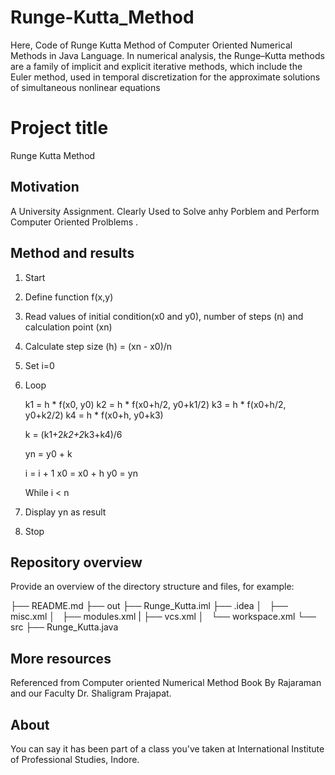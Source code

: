 # Runge-Kutta_Method
Here, Code of  Runge Kutta Method of Computer Oriented Numerical Methods in Java Language. In numerical analysis, the Runge–Kutta methods are a family of implicit and explicit iterative methods, which include the Euler method, used in temporal discretization for the approximate solutions of simultaneous nonlinear equations
# Project title

Runge Kutta Method


## Motivation

A University Assignment. Clearly Used to Solve anhy Porblem and Perform Computer Oriented Prolblems .


## Method and results

1. Start

2. Define function f(x,y)

3. Read values of initial condition(x0 and y0), 
   number of steps (n) and calculation point (xn)
   
4. Calculate step size (h) = (xn - x0)/n

5. Set i=0

6. Loop 
      
      k1 = h * f(x0, y0)
      k2 = h * f(x0+h/2, y0+k1/2)
      k3 = h * f(x0+h/2, y0+k2/2)
      k4 = h * f(x0+h, y0+k3)
      
      k = (k1+2*k2+2*k3+k4)/6
      
      yn = y0 + k
      
      i = i + 1
      x0 = x0 + h
      y0 = yn
      
   While i < n

7. Display yn as result

8. Stop
## Repository overview

Provide an overview of the directory structure and files, for example:

├── README.md
├── out
├── Runge_Kutta.iml
├── .idea
│   ├── misc.xml
│   ├── modules.xml
|   ├── vcs.xml
│   └── workspace.xml
└── src
    ├── Runge_Kutta.java



## More resources

Referenced from Computer oriented Numerical Method Book By Rajaraman and our Faculty Dr. Shaligram Prajapat.


## About

You can say it has been part of a class you've taken at International Institute of Professional Studies, Indore.

